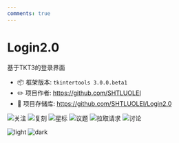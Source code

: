 ```yaml
---
comments: true
---
```


# Login2.0

基于TKT3的登录界面

* 📦 框架版本: `tkintertools 3.0.0.beta1`
* ✏️ 项目作者: <https://github.com/SHTLUOLEI>
* 🚀 项目存储库: <https://github.com/SHTLUOLEI/Login2.0>

![关注](https://img.shields.io/github/watchers/SHTLUOLEI/Login2.0?label=Watchers&logo=github&style=flat "关注")
![复刻](https://img.shields.io/github/forks/SHTLUOLEI/Login2.0?label=Forks&logo=github&style=flat "复刻")
![星标](https://img.shields.io/github/stars/SHTLUOLEI/Login2.0?label=Stars&color=gold&logo=github&style=flat "星标")
![议题](https://img.shields.io/github/issues/SHTLUOLEI/Login2.0?label=Issues&logo=github&style=flat "议题")
![拉取请求](https://img.shields.io/github/issues-pr/SHTLUOLEI/Login2.0?label=Pull%20Requests&logo=github&style=flat "拉取请求")
![讨论](https://img.shields.io/github/discussions/SHTLUOLEI/Login2.0?label=Discussions&logo=github&style=flat "讨论")

![light](https://github.com/SHTLUOLEI/Login2.0/assets/112939682/aeeaa62f-1c77-4129-aeca-140fa97aec91#only-light)
![dark](https://github.com/SHTLUOLEI/Login2.0/assets/112939682/d1fcbdbe-432f-46bc-95fc-f838e3b534b3#only-dark)
